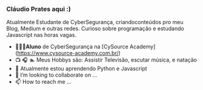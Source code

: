 ### Cláudio Prates aqui :)
Atualmente Estudante de CyberSegurança, criandoconteúdos pro meu Blog, Medium e outras redes. Curioso sobre programação e estudando Javascript nas horas vagas.

- 👨🏻‍💻**Aluno** de CyberSegurança na [CySource Academy] (https://www.cysource-academy.com.br/)
- 📺 🎧 🏊 Meus Hobbys são: Assistir Televisão, escutar música, e natação
- 🌱 Atualmente estou aprendendo Python e Javascript
- 💞️ I’m looking to collaborate on ...
- 📫 How to reach me ...

<!---
Claudio-Prates/Claudio-Prates is a ✨ special ✨ repository because its `README.md` (this file) appears on your GitHub profile.
You can click the Preview link to take a look at your changes.
--->
